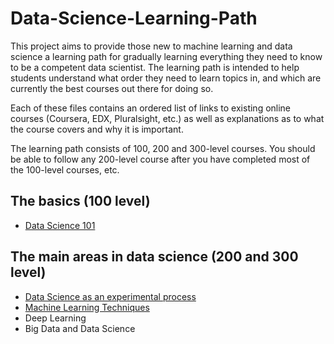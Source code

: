 # Data-Science-Learning-Path
This project aims to provide those new to machine learning and data science a learning path for gradually learning everything they need to know to be a competent data scientist. The learning path is intended to help students understand what order they need to learn topics in, and which are currently the best courses out there for doing so. 

Each of these files contains an ordered list of links to existing online courses (Coursera, EDX, Pluralsight, etc.) as well as explanations as to what the course covers and why it is important. 

The learning path consists of 100, 200 and 300-level courses. You should be able to follow any 200-level course after you have completed most of the 100-level courses, etc.

## The basics (100 level)
* [Data Science 101](./Data-Science-Basics-101.md)

## The main areas in data science (200 and 300 level)
* [Data Science as an experimental process](./Data-Science-as-a-Process-201.md)
* [Machine Learning Techniques](./Machine-Learning-Techniques-201.md)
* Deep Learning
* Big Data and Data Science

